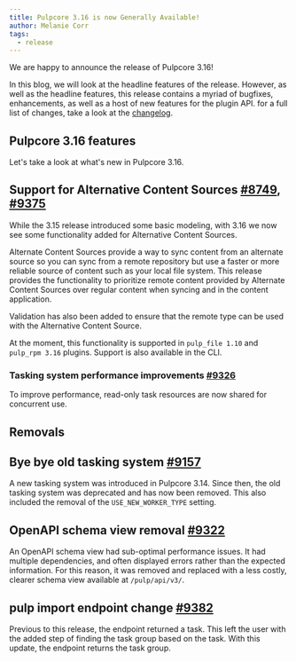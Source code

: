 ```yaml
---
title: Pulpcore 3.16 is now Generally Available!
author: Melanie Corr
tags:
  - release
---
```


We are happy to announce the release of Pulpcore 3.16!

In this blog, we will look at the headline features of the release. However, as well as the headline features, this release contains a myriad of bugfixes, enhancements, as well as a host of new features for the plugin API. for a full list of changes, take a look at the [changelog](https://docs.pulpproject.org/pulpcore/changes.html#id1).

## Pulpcore 3.16 features

Let's take a look at what's new in Pulpcore 3.16.

## Support for Alternative Content Sources [#8749](https://pulp.plan.io/issues/8749), [#9375](https://pulp.plan.io/issues/9375)

While the 3.15 release introduced some basic modeling, with 3.16 we now see some functionality added for Alternative Content Sources.

Alternate Content Sources provide a way to sync content from an alternate source so you can sync from a remote repository but use a faster or more reliable source of content such as your local file system. This release provides the functionality to prioritize remote content provided by Alternate Content Sources over regular content when syncing and in the content application.

Validation has also been added to ensure that  the remote type can be used with the Alternative Content Source.

At the moment, this functionality is supported in `pulp_file 1.10` and `pulp_rpm 3.16` plugins. Support is also available in the CLI.

### Tasking system performance improvements [#9326](https://pulp.plan.io/issues/9326)

To improve performance, read-only task resources are now shared for concurrent use.

## Removals

## Bye bye old tasking system [#9157](https://pulp.plan.io/issues/9157)

A new tasking system was introduced in Pulpcore 3.14. Since then, the old tasking system was deprecated and has now been removed.
This also included the removal of the `USE_NEW_WORKER_TYPE` setting.

## OpenAPI schema view removal [#9322](https://pulp.plan.io/issues/9322)

An OpenAPI schema view had sub-optimal performance issues. It had multiple dependencies, and often displayed errors rather than the expected information. For this reason, it was removed and replaced with a less costly, clearer schema view available at `/pulp/api/v3/`.

## pulp import endpoint change [#9382](https://pulp.plan.io/issues/9382)

Previous to this release, the endpoint returned a task. This left the user with the added step of finding the task group based on the task. With this update, the endpoint returns the task group. 
